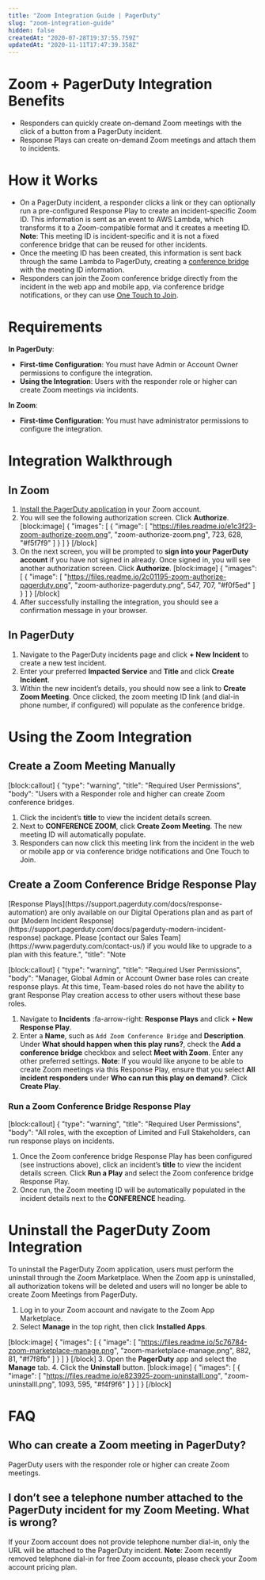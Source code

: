 ```yaml
---
title: "Zoom Integration Guide | PagerDuty"
slug: "zoom-integration-guide"
hidden: false
createdAt: "2020-07-28T19:37:55.759Z"
updatedAt: "2020-11-11T17:47:39.358Z"
---
```

# Zoom + PagerDuty Integration Benefits

* Responders can quickly create on-demand Zoom meetings with the click of a button from a PagerDuty incident.
* Response Plays can create on-demand Zoom meetings and attach them to incidents.

# How it Works

*  On a PagerDuty incident, a responder clicks a link or they can optionally run a pre-configured Response Play to create an incident-specific Zoom ID. This information is sent as an event to AWS Lambda, which transforms it to a Zoom-compatible format and it creates a meeting ID. **Note**: This meeting ID is incident-specific and it is not a fixed conference bridge that can be reused for other incidents.
* Once the meeting ID has been created, this information is sent back through the same Lambda to PagerDuty, creating a [conference bridge](https://support.pagerduty.com/docs/conference-bridge) with the meeting ID information. 
* Responders can join the Zoom conference bridge directly from the incident in the web app and mobile app, via conference bridge notifications, or they can use [One Touch to Join](https://support.pagerduty.com/docs/conference-bridge#one-touch-to-join-conference-bridge). 

# Requirements

**In PagerDuty**: 

* **First-time Configuration**: You must have Admin or Account Owner permissions to configure the integration.
* **Using the Integration**: Users with the responder role or higher can create Zoom meetings via incidents. 

**In Zoom**: 
* **First-time Configuration**: You must have administrator permissions to configure the integration. 

# Integration Walkthrough

## In Zoom

1. [Install the PagerDuty application](https://zoom.us/oauth/signin?_rnd=1598564518255&client_id=a4OdLj9Q1SFue7KmnfrSg&redirect_uri=https%3A%2F%2Fzoom.apps.pagerduty.com%2Fapi%2Finstallation%2Fzoom_callback&response_type=code) in your Zoom account. 
2. You will see the following authorization screen. Click **Authorize**.
[block:image]
{
  "images": [
    {
      "image": [
        "https://files.readme.io/e1c3f23-zoom-authorize-zoom.png",
        "zoom-authorize-zoom.png",
        723,
        628,
        "#f5f7f9"
      ]
    }
  ]
}
[/block]
3. On the next screen, you will be prompted to **sign into your PagerDuty account** if you have not signed in already. Once signed in, you will see another authorization screen. Click **Authorize**.
[block:image]
{
  "images": [
    {
      "image": [
        "https://files.readme.io/2c01195-zoom-authorize-pagerduty.png",
        "zoom-authorize-pagerduty.png",
        547,
        707,
        "#f0f5ed"
      ]
    }
  ]
}
[/block]
4. After successfully installing the integration, you should see a confirmation message in your browser.

## In PagerDuty

1. Navigate to the PagerDuty incidents page and click **+ New Incident** to create a new test incident. 
2. Enter your preferred **Impacted Service** and **Title** and click **Create Incident**.
3. Within the new incident’s details, you should now see a link to **Create Zoom Meeting**. Once clicked, the zoom meeting ID link (and dial-in phone number, if configured) will populate as the conference bridge. 

# Using the Zoom Integration

## Create a Zoom Meeting Manually
[block:callout]
{
  "type": "warning",
  "title": "Required User Permissions",
  "body": "Users with a Responder role and higher can create Zoom conference bridges.
</Callout>


1. Click the incident’s **title** to view the incident details screen. 
2. Next to **CONFERENCE ZOOM**, click **Create Zoom Meeting**. The new meeting ID will automatically populate. 
3. Responders can now click this meeting link from the incident in the web or mobile app or via conference bridge notifications and One Touch to Join.

## Create a Zoom Conference Bridge Response Play

<Callout type="info" title="Info">
[Response Plays](https://support.pagerduty.com/docs/response-automation) are only available on our Digital Operations plan and as part of our [Modern Incident Response](https://support.pagerduty.com/docs/pagerduty-modern-incident-response) package. Please [contact our Sales Team](https://www.pagerduty.com/contact-us/) if you would like to upgrade to a plan with this feature.",
  "title": "Note
</Callout>



[block:callout]
{
  "type": "warning",
  "title": "Required User Permissions",
  "body": "Manager, Global Admin or Account Owner base roles can create response plays. At this time, Team-based roles do not have the ability to grant Response Play creation access to other users without these base roles.
</Callout>


1. Navigate to **Incidents** :fa-arrow-right: **Response Plays** and click **+ New Response Play**.
2. Enter a **Name**, such as `Add Zoom Conference Bridge` and **Description**. Under **What should happen when this play runs?**, check the **Add a conference bridge** checkbox and select **Meet with Zoom**. Enter any other preferred settings. **Note**: If you would like anyone to be able to create Zoom meetings via this Response Play, ensure that you select **All incident responders** under **Who can run this play on demand?**. Click **Create Play**.

### Run a Zoom Conference Bridge Response Play
[block:callout]
{
  "type": "warning",
  "title": "Required User Permissions",
  "body": "All roles, with the exception of Limited and Full Stakeholders, can run response plays on incidents.
</Callout>


1. Once the Zoom conference bridge Response Play has been configured (see instructions above), click an incident’s **title** to view the incident details screen. Click **Run a Play** and select the Zoom conference bridge Response Play.
2. Once run, the Zoom meeting ID will be automatically populated in the incident details next to the **CONFERENCE** heading.

# Uninstall the PagerDuty Zoom Integration

To uninstall the PagerDuty Zoom application, users must perform the uninstall through the Zoom Marketplace. When the Zoom app is uninstalled, all authorization tokens will be deleted and users will no longer be able to create Zoom Meetings from PagerDuty. 

1. Log in to your Zoom account and navigate to the Zoom App Marketplace. 
2. Select **Manage** in the top right, then click **Installed Apps**.

[block:image]
{
  "images": [
    {
      "image": [
        "https://files.readme.io/5c76784-zoom-marketplace-manage.png",
        "zoom-marketplace-manage.png",
        882,
        81,
        "#f7f8fb"
      ]
    }
  ]
}
[/block]
3. Open the **PagerDuty** app and select the **Manage** tab.
4. Click the **Uninstall** button.
[block:image]
{
  "images": [
    {
      "image": [
        "https://files.readme.io/e823925-zoom-uninstalll.png",
        "zoom-uninstalll.png",
        1093,
        595,
        "#f4f9f6"
      ]
    }
  ]
}
[/block]
# FAQ

## Who can create a Zoom meeting in PagerDuty?

PagerDuty users with the responder role or higher can create Zoom meetings.

## I don’t see a telephone number attached to the PagerDuty incident for my Zoom Meeting. What is wrong?

If your Zoom account does not provide telephone number dial-in, only the URL will be attached to the PagerDuty incident. **Note**: Zoom recently removed telephone dial-in for free Zoom accounts, please check your Zoom account pricing plan.